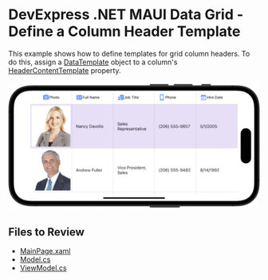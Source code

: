 # DevExpress .NET MAUI Data Grid - Define a Column Header Template

This example shows how to define templates for grid column headers. To do this, assign a [DataTemplate](https://learn.microsoft.com/en-us/dotnet/api/microsoft.maui.controls.datatemplate) object to a column's [HeaderContentTemplate](https://docs.devexpress.com/MAUI/DevExpress.Maui.DataGrid.GridColumn.HeaderContentTemplate) property.

<img src="./img/column-header-template-example.png"/>

<!-- default file list -->
## Files to Review

* [MainPage.xaml](./DataGrid_ColumnHeaderTemplate/MainPage.xaml)
* [Model.cs](./DataGrid_ColumnHeaderTemplate/Model.cs)
* [ViewModel.cs](./DataGrid_ColumnHeaderTemplate/ViewModel.cs)
<!-- default file list end -->
